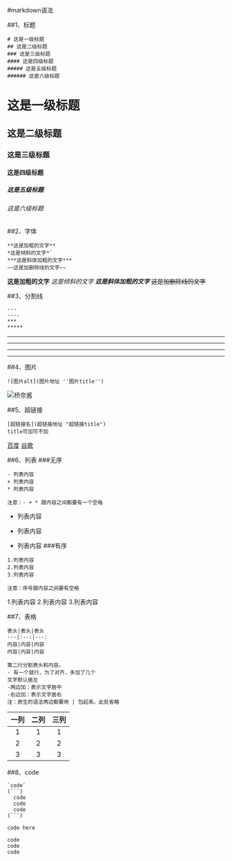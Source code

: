 #markdown语法

##1、标题
```
# 这是一级标题
## 这是二级标题
### 这是三级标题
#### 这是四级标题
##### 这是五级标题
###### 这是六级标题
```
# 这是一级标题
## 这是二级标题
### 这是三级标题
#### 这是四级标题
##### 这是五级标题
###### 这是六级标题

##2、字体
```
**这是加粗的文字**
*这是倾斜的文字*`
***这是斜体加粗的文字***
~~这是加删除线的文字~~
```
**这是加粗的文字**
*这是倾斜的文字*
***这是斜体加粗的文字***
~~这是加删除线的文字~~

##3、分割线
```
---
----
***
*****
```
---
----
***
*****

##4、图片
```
![图片alt](图片地址 ''图片title'')
```
![桥奈酱](https://gss0.bdstatic.com/-4o3dSag_xI4khGkpoWK1HF6hhy/baike/crop%3D58%2C0%2C682%2C450%3Bc0%3Dbaike92%2C5%2C5%2C92%2C30/sign=7aaca75108338744888a753c6c3ae1d5/37d3d539b6003af3b60f2561312ac65c1038b67e.jpg "桥奈酱")

##5、超链接
```
[超链接名](超链接地址 "超链接title")
title可加可不加
```
[百度](http://baidu.com)
[谷歌](https://www.google.com)

##6、列表
###无序
```
- 列表内容
+ 列表内容
* 列表内容

注意：- + * 跟内容之间都要有一个空格
```
- 列表内容
+ 列表内容
* 列表内容
###有序
```
1.列表内容
2.列表内容
3.列表内容

注意：序号跟内容之间要有空格
```
1.列表内容
2.列表内容
3.列表内容

##7、表格
```
表头|表头|表头
---|:--:|---:
内容|内容|内容
内容|内容|内容

第二行分割表头和内容。
- 有一个就行，为了对齐，多加了几个
文字默认居左
-两边加：表示文字居中
-右边加：表示文字居右
注：原生的语法两边都要用 | 包起来。此处省略
```
一列|二列|三列
:--:|:--:|:--:
1|1|1
2|2|2
3|3|3

##8、code
```
`code`
(```)
  code
  code
  code
(```)
```
`code here`
```
code
code
code 
```
